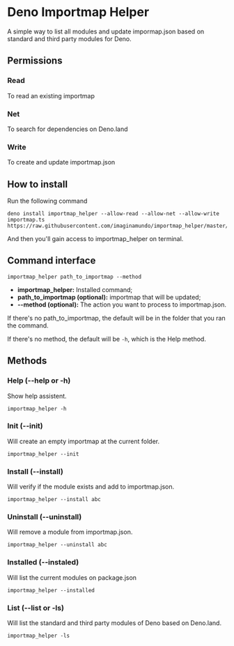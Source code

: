 # Deno Importmap Helper
A simple way to list all modules and update impormap.json based on standard and third party modules for Deno.

## Permissions
### Read
To read an existing importmap

### Net
To search for dependencies on Deno.land

### Write
To create and update importmap.json

## How to install
Run the following command
```
deno install importmap_helper --allow-read --allow-net --allow-write importmap.ts https://raw.githubusercontent.com/imaginamundo/importmap_helper/master/importmap.json
```

And then you'll gain access to importmap_helper on terminal.

## Command interface
`importmap_helper path_to_importmap --method`

 - **importmap_helper:** Installed command;
 - **path_to_importmap (optional):** importmap that will be updated;
 - **--method (optional):** The action you want to process to importmap.json.

If there's no path_to_importmap, the default will be in the folder that you ran the command.

If there's no method, the default will be `-h`, which is the Help method.

## Methods

### Help (--help or -h)
Show help assistent.
```
importmap_helper -h
```

### Init (--init)
Will create an empty importmap at the current folder.

```
importmap_helper --init
```

### Install (--install)
Will verify if the module exists and add to importmap.json.
```
importmap_helper --install abc
```

### Uninstall (--uninstall)
Will remove a module from importmap.json.
```
importmap_helper --uninstall abc
```

### Installed (--instaled)
Will list the current modules on package.json
```
importmap_helper --installed
```

### List (--list or -ls)
Will list the standard and third party modules of Deno based on Deno.land.
```
importmap_helper -ls
```